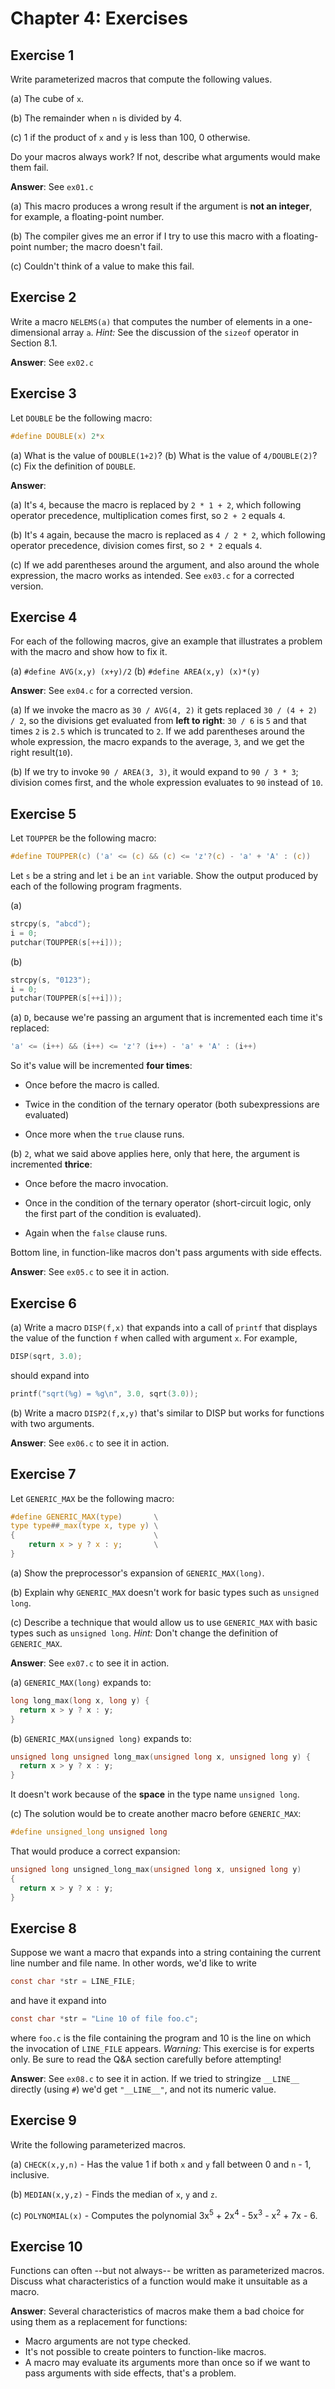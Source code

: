 # Chapter 4: Exercises

## Exercise 1
Write parameterized macros that compute the following values.

(a) The cube of `x`.

(b) The remainder when `n` is divided by 4.

(c) 1 if the product of `x` and `y` is less than 100, 0 otherwise.

Do your macros always work? If not, describe what arguments would make them
fail.

**Answer**: See `ex01.c`

(a) This macro produces a wrong result if the argument is **not an integer**, for example, a floating-point number.

(b) The compiler gives me an error if I try to use this macro with a floating-point number; the macro doesn't fail.

(c) Couldn't think of a value to make this fail.

## Exercise 2
Write a macro `NELEMS(a)` that computes the number of elements in a one-dimensional array `a`. *Hint:* See the discussion of the `sizeof` operator in Section 8.1.

**Answer**: See `ex02.c`

## Exercise 3
Let `DOUBLE` be the following macro:
```c
#define DOUBLE(x) 2*x
```

(a) What is the value of `DOUBLE(1+2)`?
(b) What is the value of `4/DOUBLE(2)`?
(c) Fix the definition of `DOUBLE`.


**Answer**:

(a) It's `4`, because the macro is replaced by `2 * 1 + 2`, which following operator precedence, multiplication comes first, so `2 + 2` equals `4`.

(b) It's `4` again, because the macro is replaced as `4 / 2 * 2`, which following operator precedence, division comes first, so `2 * 2` equals `4`.

(c)  If we add parentheses around the argument, and also around the whole expression, the macro works as intended. See `ex03.c` for a corrected version.

## Exercise 4
For each of the following macros, give an example that illustrates a problem with the macro and show how to fix it.

(a) `#define AVG(x,y) (x+y)/2`
(b) `#define AREA(x,y) (x)*(y)`

**Answer**: See `ex04.c` for a corrected version.

(a) If we invoke the macro as `30 / AVG(4, 2)` it gets replaced `30 / (4 + 2) / 2`, so the divisions get evaluated from **left to right**: `30 / 6` is `5` and that times `2` is `2.5` which is truncated to `2`. If we add parentheses around the whole expression, the macro expands to the average, `3`, and we get the right result(`10`).

(b) If we try to invoke `90 / AREA(3, 3)`, it would expand to `90 / 3 * 3`; division comes first, and the whole expression evaluates to `90` instead of `10`.

## Exercise 5
Let `TOUPPER` be the following macro:
```c
#define TOUPPER(c) ('a' <= (c) && (c) <= 'z'?(c) - 'a' + 'A' : (c))
```

Let `s` be a string and let `i` be an `int` variable. Show the output produced by each of the following program fragments.

(a)
```c
strcpy(s, "abcd");
i = 0;
putchar(TOUPPER(s[++i]));
```

(b)
```c
strcpy(s, "0123");
i = 0;
putchar(TOUPPER(s[++i]));
```

(a) `D`, because we're passing an argument that is incremented each time it's replaced:
```c
'a' <= (i++) && (i++) <= 'z'? (i++) - 'a' + 'A' : (i++)
```
So it's value will be incremented **four times**: 

* Once before the macro is called.

* Twice in the condition of the ternary operator (both subexpressions are evaluated)

* Once more when the `true` clause runs.

(b) `2`, what we said above applies here, only that here, the argument is incremented **thrice**:

* Once before the macro invocation.

* Once in the condition of the ternary operator (short-circuit logic, only the first part of the condition is evaluated).

* Again when the `false` clause runs.

Bottom line, in function-like macros don't pass arguments with side effects.

**Answer**: See `ex05.c` to see it in action.

## Exercise 6
(a) Write a macro `DISP(f,x)` that expands into a call of `printf` that displays the value of the function `f` when called with argument `x`. For example,
```c
DISP(sqrt, 3.0);
```

should expand into
```c
printf("sqrt(%g) = %g\n", 3.0, sqrt(3.0));
```

(b) Write a macro `DISP2(f,x,y)` that's similar to DISP but works for functions with two arguments.

**Answer**: See `ex06.c` to see it in action.

## Exercise 7
Let `GENERIC_MAX` be the following macro:
```c
#define GENERIC_MAX(type)       \
type type##_max(type x, type y) \
{                               \
    return x > y ? x : y;       \
}
```

(a) Show the preprocessor's expansion of `GENERIC_MAX(long)`.

(b) Explain why `GENERIC_MAX` doesn't work for basic types such as `unsigned long`.

(c) Describe a technique that would allow us to use `GENERIC_MAX` with basic types such as `unsigned long`. *Hint:* Don't change the definition of `GENERIC_MAX`.

**Answer**: See `ex07.c` to see it in action.

(a) `GENERIC_MAX(long)` expands to:
```c
long long_max(long x, long y) {
  return x > y ? x : y;
}
```

(b) `GENERIC_MAX(unsigned long)` expands to:
```c
unsigned long unsigned long_max(unsigned long x, unsigned long y) {
  return x > y ? x : y;
}
```
It doesn't work because of the **space** in the type name `unsigned long`.

(c) The solution would be to create another macro before `GENERIC_MAX`:
```C
#define unsigned_long unsigned long
```

That would produce a correct expansion:
```c
unsigned long unsigned_long_max(unsigned long x, unsigned long y)
{
  return x > y ? x : y;
}
```

## Exercise 8
Suppose we want a macro that expands into a string containing the current line number and file name. In other words, we'd like to write
```c
const char *str = LINE_FILE;
```

and have it expand into
```c
const char *str = "Line 10 of file foo.c";
```

where `foo.c` is the file containing the program and 10 is the line on which the invocation of `LINE_FILE` appears. *Warning:* This exercise is for experts only. Be sure to read the Q&A section carefully before attempting!

**Answer**: See `ex08.c` to see it in action. If we tried to stringize `__LINE__` directly (using `#`) we'd get `"__LINE__"`, and not its numeric value.

## Exercise 9
Write the following parameterized macros.

(a) `CHECK(x,y,n)` - Has the value 1 if both `x` and `y` fall between 0 and `n` - 1, inclusive.

(b) `MEDIAN(x,y,z)` - Finds the median of `x`, `y` and `z`.

(c) `POLYNOMIAL(x)` - Computes the polynomial 3x<sup>5</sup> + 2x<sup>4</sup> - 5x<sup>3</sup> - x<sup>2</sup> + 7x - 6.

## Exercise 10
Functions can often --but not always-- be written as parameterized macros. Discuss what characteristics of a function would make it unsuitable as a macro.

**Answer**: Several characteristics of macros make them a bad choice for using them as a replacement for functions:

* Macro arguments are not type checked.
* It's not possible to create pointers to function-like macros.
* A macro may evaluate its arguments more than once so if we want to pass arguments with side effects, that's a problem.
